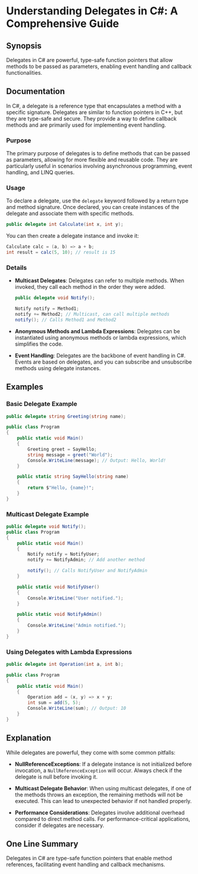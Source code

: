 <!--
Meta Description: # Understanding Delegates in C#: A Comprehensive Guide ## Synopsis Delegates in C# are powerful, type-safe function pointers that allow methods to be ...
Meta Keywords: delegate, delegates, public, methods, notify
-->

# Understanding Delegates in C#: A Comprehensive Guide

## Synopsis
Delegates in C# are powerful, type-safe function pointers that allow methods to be passed as parameters, enabling event handling and callback functionalities.

## Documentation
In C#, a delegate is a reference type that encapsulates a method with a specific signature. Delegates are similar to function pointers in C++, but they are type-safe and secure. They provide a way to define callback methods and are primarily used for implementing event handling.

### Purpose
The primary purpose of delegates is to define methods that can be passed as parameters, allowing for more flexible and reusable code. They are particularly useful in scenarios involving asynchronous programming, event handling, and LINQ queries.

### Usage
To declare a delegate, use the `delegate` keyword followed by a return type and method signature. Once declared, you can create instances of the delegate and associate them with specific methods.

```csharp
public delegate int Calculate(int x, int y);
```

You can then create a delegate instance and invoke it:

```csharp
Calculate calc = (a, b) => a + b;
int result = calc(5, 10); // result is 15
```

### Details
- **Multicast Delegates**: Delegates can refer to multiple methods. When invoked, they call each method in the order they were added.
  
  ```csharp
  public delegate void Notify();
  
  Notify notify = Method1;
  notify += Method2; // Multicast, can call multiple methods
  notify(); // Calls Method1 and Method2
  ```

- **Anonymous Methods and Lambda Expressions**: Delegates can be instantiated using anonymous methods or lambda expressions, which simplifies the code.

- **Event Handling**: Delegates are the backbone of event handling in C#. Events are based on delegates, and you can subscribe and unsubscribe methods using delegate instances.

## Examples

### Basic Delegate Example
```csharp
public delegate string Greeting(string name);

public class Program
{
    public static void Main()
    {
        Greeting greet = SayHello;
        string message = greet("World");
        Console.WriteLine(message); // Output: Hello, World!
    }

    public static string SayHello(string name)
    {
        return $"Hello, {name}!";
    }
}
```

### Multicast Delegate Example
```csharp
public delegate void Notify();
public class Program
{
    public static void Main()
    {
        Notify notify = NotifyUser;
        notify += NotifyAdmin; // Add another method

        notify(); // Calls NotifyUser and NotifyAdmin
    }

    public static void NotifyUser()
    {
        Console.WriteLine("User notified.");
    }

    public static void NotifyAdmin()
    {
        Console.WriteLine("Admin notified.");
    }
}
```

### Using Delegates with Lambda Expressions
```csharp
public delegate int Operation(int a, int b);

public class Program
{
    public static void Main()
    {
        Operation add = (x, y) => x + y;
        int sum = add(5, 5);
        Console.WriteLine(sum); // Output: 10
    }
}
```

## Explanation
While delegates are powerful, they come with some common pitfalls:
- **NullReferenceExceptions**: If a delegate instance is not initialized before invocation, a `NullReferenceException` will occur. Always check if the delegate is null before invoking it.
  
- **Multicast Delegate Behavior**: When using multicast delegates, if one of the methods throws an exception, the remaining methods will not be executed. This can lead to unexpected behavior if not handled properly.

- **Performance Considerations**: Delegates involve additional overhead compared to direct method calls. For performance-critical applications, consider if delegates are necessary.

## One Line Summary
Delegates in C# are type-safe function pointers that enable method references, facilitating event handling and callback mechanisms.